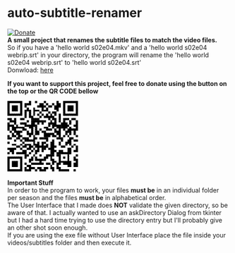 # auto-subtitle-renamer
[![Donate](https://img.shields.io/badge/Donate-PayPal-green.svg)](https://www.paypal.com/donate?hosted_button_id=86XUMMWCBSTZY)  
**A small project that renames the subtitle files to match the video files.**  
So if you have a 'hello world s02e04.mkv' and a 'hello world s02e04 webrip.srt' in your directory, the program will rename the 'hello world s02e04 webrip.srt' to 'hello world s02e04.srt'  
Donwload: [here](https://github.com/matheusbucater/auto-subtitle-renamer/releases)  
  
**If you want to support this project, feel free to donate using the button on the top or the QR CODE bellow**  
  
![alt text](https://github.com/matheusbucater/auto-subtitle-renamer/blob/master/resources/QR%20Code.png)

  
**Important Stuff**  
In order to the program to work, your files **must be** in an individual folder per season and the files **must be** in alphabetical order.  
The User Interface that I made does **NOT** validate the given directory, so be aware of that. I actually wanted to use an askDirectory Dialog from tkinter but I had a hard time trying to use the directory entry but I'll probably give an other shot soon enough.  
If you are using the exe file without User Interface place the file inside your videos/subtitles folder and then execute it.
